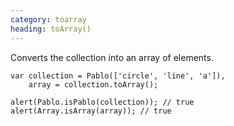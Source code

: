 ```yaml
---
category: toarray
heading: toArray()
---
```


Converts the collection into an array of elements.

    var collection = Pablo(['circle', 'line', 'a']),
        array = collection.toArray();

    alert(Pablo.isPablo(collection)); // true
    alert(Array.isArray(array)); // true
